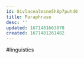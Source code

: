 ```yaml
---
id: 8ivlacealmsne5h8p7puhd0
title: Paraphrase
desc: ''
updated: 1671481663078
created: 1671481261482
---
```


#linguistics
